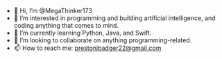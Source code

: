 - 👋 Hi, I’m @MegaThinker173
- 👀 I’m interested in programming and building artificial intelligence, and coding anything that comes to mind.
- 🌱 I’m currently learning Python, Java, and Swift.
- 💞️ I’m looking to collaborate on anything programming-related.
- 📫 How to reach me: prestonjbadger22@gmail.com

<!---
MegaThinker173/MegaThinker173 is a ✨ special ✨ repository because its `README.md` (this file) appears on your GitHub profile.
You can click the Preview link to take a look at your changes.
--->
